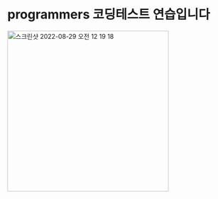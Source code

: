 # programmers 코딩테스트 연습입니다 

<img width="363" alt="스크린샷 2022-08-29 오전 12 19 18" src="https://user-images.githubusercontent.com/88297412/187081478-42614276-0cc1-47d1-87f8-f21edbe1a29c.png">

